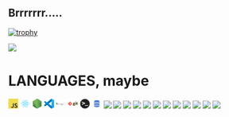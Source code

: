 ## Brrrrrrr.....
[![trophy](https://github-profile-trophy.vercel.app/?username=Rajesh2199)](https://github.com/ryo-ma/github-profile-trophy)
<p align="left"> <img src="https://komarev.com/ghpvc/?username=RAJESH2199&label=Profile%20views&color=129e00&style=plastic"/> </p>






# LANGUAGES, maybe
<code><img height="20" src="https://raw.githubusercontent.com/github/explore/80688e429a7d4ef2fca1e82350fe8e3517d3494d/topics/javascript/javascript.png"></code>
<code><img height="20" src="https://raw.githubusercontent.com/github/explore/80688e429a7d4ef2fca1e82350fe8e3517d3494d/topics/react/react.png"></code>
<code><img height="20" src="https://raw.githubusercontent.com/github/explore/80688e429a7d4ef2fca1e82350fe8e3517d3494d/topics/nodejs/nodejs.png"></code>
<code><img height="20" src="https://raw.githubusercontent.com/github/explore/80688e429a7d4ef2fca1e82350fe8e3517d3494d/topics/visual-studio-code/visual-studio-code.png"></code>
<code><img height="20" src="https://raw.githubusercontent.com/github/explore/80688e429a7d4ef2fca1e82350fe8e3517d3494d/topics/mongodb/mongodb.png"></code>
<code><img height="20" src="https://raw.githubusercontent.com/github/explore/80688e429a7d4ef2fca1e82350fe8e3517d3494d/topics/git/git.png"></code>
<code><img height="20" src="https://raw.githubusercontent.com/github/explore/80688e429a7d4ef2fca1e82350fe8e3517d3494d/topics/terminal/terminal.png"></code>
<code><img height="20" src="https://raw.githubusercontent.com/github/explore/80688e429a7d4ef2fca1e82350fe8e3517d3494d/topics/sql/sql.png"></code>
<code><img height="20" src="https://img.icons8.com/color/48/000000/python.png"></code>
<code><img height="20" src="https://www.vectorlogo.zone/logos/getpostman/getpostman-icon.svg"></code>
<code><img height="20" src="https://www.vectorlogo.zone/logos/jenkins/jenkins-icon.svg"></code>
<code><img height="20" src="https://www.vectorlogo.zone/logos/amazon_aws/amazon_aws-icon.svg"></code>
<code><img height="20" src="https://www.vectorlogo.zone/logos/docker/docker-icon.svg"></code>
<code><img height="20" src="https://www.vectorlogo.zone/logos/terraformio/terraformio-icon.svg"></code>
<code><img height="20" src="https://www.vectorlogo.zone/logos/atlassian_jira/atlassian_jira-icon.svg"></code>
<code><img height="20" src="https://www.vectorlogo.zone/logos/git-scm/git-scm-icon.svg"></code>
<code><img height="20" src="https://www.vectorlogo.zone/logos/splunk/splunk-icon.svg"></code>
<code><img height="20" src="https://www.vectorlogo.zone/logos/amazon_cloudwatch/amazon_cloudwatch-icon.svg"></code>
<code><img height="20" src="https://www.vectorlogo.zone/logos/jupyter/jupyter-icon.svg"></code>
<code><img height="20" src="https://www.vectorlogo.zone/logos/linux/linux-icon.svg"></code>








